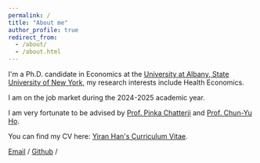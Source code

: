 ```yaml
---
permalink: /
title: "About me"
author_profile: true
redirect_from: 
  - /about/
  - /about.html
---
```



I'm a Ph.D. candidate in Economics at the [University at Albany, State University of New York](https://www.albany.edu/), my research interests include Health Economics.

I am on the job market during the 2024-2025 academic year.

I am very fortunate to be advised by [Prof. Pinka Chatterji](https://pinkachatterji.com/) and [Prof. Chun-Yu Ho](https://sites.google.com/site/chunyuho/). 

You can find my CV here: [Yiran Han's Curriculum Vitae](https://github.com/hamhammimi/yiranhan.github.io/blob/master/assets/CV_Yiran_Han_academic.pdf).

[Email](mailto:yhan7@albany.edu) / [Github](https://github.com/hamhammimi) /

